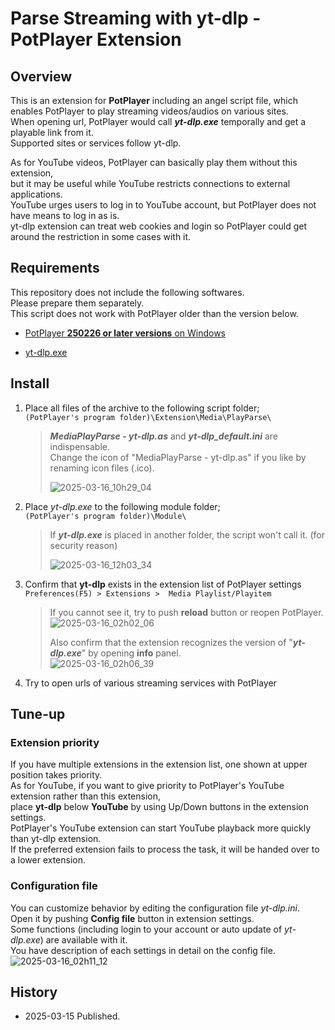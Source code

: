 # Parse Streaming with yt-dlp - PotPlayer Extension


## Overview
This is an extension for **PotPlayer** including an angel script file, which enables PotPlayer to play streaming videos/audios on various sites.  
When opening url, PotPlayer would call ***yt-dlp.exe*** temporally and get a playable link from it.  
Supported sites or services follow yt-dlp.  

As for YouTube videos, PotPlayer can basically play them without this extension,  
but it may be useful while YouTube restricts connections to external applications.  
YouTube urges users to log in to YouTube account, but PotPlayer does not have means to log in as is.  
yt-dlp extension can treat web cookies and login so PotPlayer could get around the restriction in some cases with it.  



## Requirements
This repository does not include the following softwares.  
Please prepare them separately.  
This script does not work with PotPlayer older than the version below.  

- [PotPlayer **250226 or later versions** on Windows](https://potplayer.tv/)

- [yt-dlp.exe](https://github.com/yt-dlp/yt-dlp/releases)



## Install

1. Place all files of the archive to the following script folder;  
	`(PotPlayer's program folder)\Extension\Media\PlayParse\`
	>***MediaPlayParse - yt-dlp.as*** and ***yt-dlp_default.ini*** are indispensable.  
	>Change the icon of "MediaPlayParse - yt-dlp.as" if you like by renaming icon files (.ico).   
	>  
	>![2025-03-16_10h29_04](https://github.com/user-attachments/assets/e3950518-e204-488f-a60c-36ba02e8c2fb)  

2. Place *yt-dlp.exe* to the following module folder;  
	`(PotPlayer's program folder)\Module\`  
	>If ***yt-dlp.exe*** is placed in another folder, the script won't call it. (for security reason)  
	>  
	>![2025-03-16_12h03_34](https://github.com/user-attachments/assets/9d395cb4-797c-4258-87c0-2db420056d1e)

3. Confirm that **yt-dlp** exists in the extension list of PotPlayer settings  
	`Preferences(F5) > Extensions >  Media Playlist/Playitem`
	>  
 	>If you cannot see it, try to push **reload** button or reopen PotPlayer.
	>![2025-03-16_02h02_06](https://github.com/user-attachments/assets/e4aa7177-7ba3-4f8a-8373-dbdd0d83f091)  
	>  
 	>Also confirm that the extension recognizes the version of "***yt-dlp.exe***" by opening **info** panel.  
 	>![2025-03-16_02h06_39](https://github.com/user-attachments/assets/fa517e1c-e837-4326-aff1-c4255994c96b)  

4. Try to open urls of various streaming services with PotPlayer  



## Tune-up

### Extension priority
If you have multiple extensions in the extension list, one shown at upper position takes priority.  
As for YouTube, if you want to give priority to PotPlayer's YouTube extension rather than this extension,   
place **yt-dlp** below **YouTube** by using Up/Down buttons in the extension settings.  
PotPlayer's YouTube extension can start YouTube playback more quickly than yt-dlp extension.  
If the preferred extension fails to process the task, it will be handed over to a lower extension.  

### Configuration file
You can customize behavior by editing the configuration file *yt-dlp.ini*.  
Open it by pushing **Config file** button in extension settings.  
Some functions (including login to your account or auto update of *yt-dlp.exe*) are available with it.  
You have description of each settings in detail on the config file.  
![2025-03-16_02h11_12](https://github.com/user-attachments/assets/265f0fd4-2ae0-4968-9ca7-7d973ce95644)  



## History

- 2025-03-15 Published.


